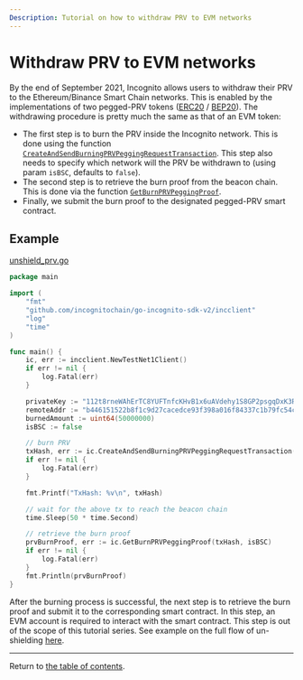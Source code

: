 ```yaml
---
Description: Tutorial on how to withdraw PRV to EVM networks
---
```

# Withdraw PRV to EVM networks
By the end of September 2021, Incognito allows users to withdraw their PRV to the Ethereum/Binance Smart Chain networks. This is enabled by the implementations of two pegged-PRV tokens ([ERC20](https://etherscan.io/address/0xB64fde8f199F073F41c132B9eC7aD5b61De0B1B7#code) / [BEP20](https://bscscan.com/address/0xB64fde8f199F073F41c132B9eC7aD5b61De0B1B7)).
The withdrawing procedure is pretty much the same as that of an EVM token:
* The first step is to burn the PRV inside the Incognito network. This is done using the function [`CreateAndSendBurningPRVPeggingRequestTransaction`](../../../incclient/prv_pegging.go). This step also needs to specify which network will the PRV be withdrawn to (using param `isBSC`, defaults to `false`).
* The second step is to retrieve the burn proof from the beacon chain. This is done via the function [`GetBurnPRVPeggingProof`](../../../incclient/prv_pegging.go).
* Finally, we submit the burn proof to the designated pegged-PRV smart contract.

## Example
[unshield_prv.go](../../code/bridge/unshield_prv/unshield_prv.go)
```go
package main

import (
	"fmt"
	"github.com/incognitochain/go-incognito-sdk-v2/incclient"
	"log"
	"time"
)

func main() {
	ic, err := incclient.NewTestNet1Client()
	if err != nil {
		log.Fatal(err)
	}

	privateKey := "112t8rneWAhErTC8YUFTnfcKHvB1x6uAVdehy1S8GP2psgqDxK3RHouUcd69fz88oAL9XuMyQ8mBY5FmmGJdcyrpwXjWBXRpoWwgJXjsxi4j"
	remoteAddr := "b446151522b8f1c9d27cacedce93f398a016f84337c1b79fc54c8436af5f7900"
	burnedAmount := uint64(50000000)
	isBSC := false

	// burn PRV
	txHash, err := ic.CreateAndSendBurningPRVPeggingRequestTransaction(privateKey, remoteAddr, burnedAmount, isBSC)
	if err != nil {
		log.Fatal(err)
	}

	fmt.Printf("TxHash: %v\n", txHash)

	// wait for the above tx to reach the beacon chain
	time.Sleep(50 * time.Second)

	// retrieve the burn proof
	prvBurnProof, err := ic.GetBurnPRVPeggingProof(txHash, isBSC)
	if err != nil {
		log.Fatal(err)
	}
	fmt.Println(prvBurnProof)
}
```

After the burning process is successful, the next step is to retrieve the burn proof and submit it to the corresponding smart contract. In this step, an EVM account is required to interact with the smart contract.
This step is out of the scope of this tutorial series. See example on the full flow of un-shielding [here](https://github.com/incognitochain/incognito-cli/blob/development/bridge_evm.go).

---
Return to [the table of contents](../../../README.md).
